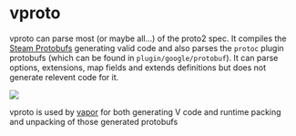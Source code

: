 # vproto

vproto can parse most (or maybe all...) of the proto2 spec. It compiles the [Steam Protobufs](https://github.com/SteamDatabase/Protobufs) generating valid code and also parses the `protoc` plugin protobufs (which can be found in `plugin/google/protobuf`). It can parse options, extensions, map fields and extends definitions but does not generate relevent code for it.


![](https://i.f1ssi0n.com/CelestineGrilledMountainlion.png)


vproto is used by [vapor](https://github.com/emily33901/vapor) for both generating V code and runtime packing and unpacking of those generated protobufs